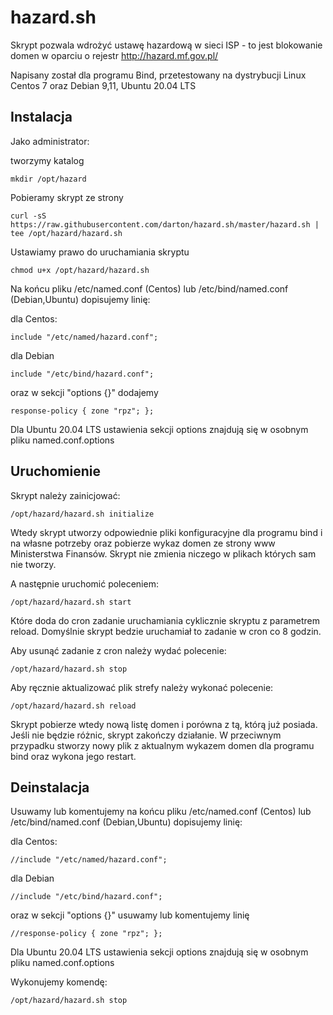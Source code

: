 # hazard.sh

Skrypt pozwala wdrożyć ustawę hazardową w sieci ISP - to jest blokowanie domen w oparciu o rejestr http://hazard.mf.gov.pl/

Napisany został dla programu Bind, przetestowany na dystrybucji Linux Centos 7 oraz Debian 9,11, Ubuntu 20.04 LTS

## Instalacja

Jako administrator:

tworzymy katalog 

```
mkdir /opt/hazard
```

Pobieramy skrypt ze strony

```
curl -sS https://raw.githubusercontent.com/darton/hazard.sh/master/hazard.sh | tee /opt/hazard/hazard.sh
```

Ustawiamy prawo do uruchamiania skryptu

```
chmod u+x /opt/hazard/hazard.sh
```

Na końcu pliku /etc/named.conf (Centos) lub /etc/bind/named.conf (Debian,Ubuntu) dopisujemy linię:

dla Centos:

```
include "/etc/named/hazard.conf"; 
```

dla Debian

```
include "/etc/bind/hazard.conf"; 
```

oraz w sekcji "options {}"  dodajemy

```
response-policy { zone "rpz"; };
```

Dla Ubuntu 20.04 LTS ustawienia sekcji options znajdują się w osobnym pliku named.conf.options 


## Uruchomienie
Skrypt należy zainicjować:

```
/opt/hazard/hazard.sh initialize
```

Wtedy skrypt utworzy odpowiednie pliki konfiguracyjne dla programu bind i na własne potrzeby oraz pobierze wykaz domen ze strony www Ministerstwa Finansów.
Skrypt nie zmienia niczego w plikach których sam nie tworzy. 

A następnie uruchomić poleceniem:

```
/opt/hazard/hazard.sh start
```

Które doda do cron zadanie uruchamiania cyklicznie skryptu z parametrem reload. Domyślnie skrypt bedzie uruchamiał to zadanie w cron co 8 godzin.

Aby usunąć zadanie z cron należy wydać polecenie:

```
/opt/hazard/hazard.sh stop
```

Aby ręcznie aktualizować plik strefy należy wykonać polecenie:

```
/opt/hazard/hazard.sh reload
```

Skrypt  pobierze wtedy nową listę domen i porówna z tą, którą już posiada. Jeśli nie będzie różnic, skrypt zakończy działanie.
W przeciwnym przypadku stworzy nowy plik z aktualnym wykazem domen dla programu bind oraz wykona jego restart.


## Deinstalacja

Usuwamy lub komentujemy na końcu pliku /etc/named.conf (Centos) lub /etc/bind/named.conf (Debian,Ubuntu) dopisujemy linię:

dla Centos:

```
//include "/etc/named/hazard.conf"; 
```

dla Debian

```
//include "/etc/bind/hazard.conf"; 
```

oraz w sekcji "options {}" usuwamy lub komentujemy linię

```
//response-policy { zone "rpz"; };
```

Dla Ubuntu 20.04 LTS ustawienia sekcji options znajdują się w osobnym pliku named.conf.options 

Wykonujemy komendę:

```
/opt/hazard/hazard.sh stop
```


